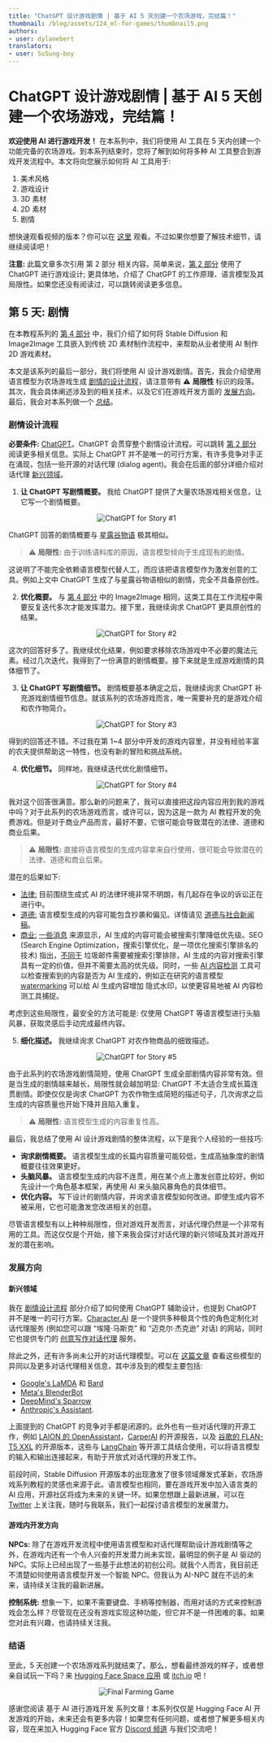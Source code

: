 ```yaml
---
title: "ChatGPT 设计游戏剧情 | 基于 AI 5 天创建一个农场游戏，完结篇！"
thumbnail: /blog/assets/124_ml-for-games/thumbnail5.png
authors:
- user: dylanebert
translators:
- user: SuSung-boy
---
```


<h1>ChatGPT 设计游戏剧情 | 基于 AI 5 天创建一个农场游戏，完结篇！</h1>

<!-- {blog_metadata} -->
<!-- {authors} -->

**欢迎使用 AI 进行游戏开发！** 在本系列中，我们将使用 AI 工具在 5 天内创建一个功能完备的农场游戏。到本系列结束时，您将了解到如何将多种 AI 工具整合到游戏开发流程中。本文将向您展示如何将 AI 工具用于:

1. 美术风格
2. 游戏设计
3. 3D 素材
4. 2D 素材
5. 剧情

想快速观看视频的版本？你可以在 [这里](https://www.tiktok.com/@individualkex/video/7197505390353960235) 观看。不过如果你想要了解技术细节，请继续阅读吧！

**注意:** 此篇文章多次引用 第 2 部分 相关内容。简单来说，[第 2 部分](https://huggingface.co/blog/zh/ml-for-games-2) 使用了 ChatGPT 进行游戏设计; 更具体地，介绍了 ChatGPT 的工作原理、语言模型及其局限性。如果您还没有阅读过，可以跳转阅读更多信息。

## 第 5 天: 剧情

在本教程系列的 [第 4 部分](https://huggingface.co/blog/zh/ml-for-games-4) 中，我们介绍了如何将 Stable Diffusion 和 Image2Image 工具嵌入到传统 2D 素材制作流程中，来帮助从业者使用 AI 制作 2D 游戏素材。

本文是该系列的最后一部分，我们将使用 AI 设计游戏剧情。首先，我会介绍使用语言模型为农场游戏生成 [剧情的设计流程](#剧情设计流程)，请注意带有 ⚠️ **局限性** 标识的段落。其次，我会具体阐述涉及到的相关技术，以及它们在游戏开发方面的 [发展方向](#发展方向)。最后，我会对本系列做一个 [总结](#结语)。


### 剧情设计流程

**必要条件:** [ChatGPT](https://openai.com/blog/chatgpt/)。ChatGPT 会贯穿整个剧情设计流程。可以跳转 [第 2 部分](https://huggingface.co/blog/zh/ml-for-games-2) 阅读更多相关信息。实际上 ChatGPT 并不是唯一的可行方案，有许多竞争对手正在涌现，包括一些开源的对话代理 (dialog agent)。我会在后面的部分详细介绍对话代理 [新兴领域](#新兴领域)。

1. **让 ChatGPT 写剧情概要。** 我给 ChatGPT 提供了大量农场游戏相关信息，让它写一个剧情概要。

<div align="center">
  <img src="https://huggingface.co/datasets/huggingface/documentation-images/resolve/main/blog/124_ml-for-games/chatgpt1.png" alt="ChatGPT for Story #1">
</div>

ChatGPT 回答的剧情概要与 [星露谷物语](https://www.stardewvalley.net/) 极其相似。 

> ⚠️ **局限性:** 由于训练语料库的原因，语言模型倾向于生成现有的剧情。

这说明了不能完全依赖语言模型代替人工，而应该把语言模型作为激发创意的工具。例如上文中 ChatGPT 生成了与星露谷物语相似的剧情，完全不具备原创性。

2. **优化概要。** 与 [第 4 部分](https://huggingface.co/blog/zh/ml-for-games-4) 中的 Image2Image 相同，这类工具在工作流程中需要反复迭代多次才能发挥潜力。接下里，我继续询求 ChatGPT 更具原创性的结果。

<div align="center">
  <img src="https://huggingface.co/datasets/huggingface/documentation-images/resolve/main/blog/124_ml-for-games/chatgpt2.png" alt="ChatGPT for Story #2">
</div>

这次的回答好多了。我继续优化结果，例如要求移除农场游戏中不必要的魔法元素。经过几次迭代，我得到了一份满意的剧情概要。接下来就是生成游戏剧情的具体细节了。

3. **让 ChatGPT 写剧情细节。** 剧情概要基本确定之后，我继续询求 ChatGPT 补充游戏剧情细节信息。就该系列的农场游戏而言，唯一需要补充的是游戏介绍和农作物简介。

<div align="center">
  <img src="https://huggingface.co/datasets/huggingface/documentation-images/resolve/main/blog/124_ml-for-games/chatgpt3.png" alt="ChatGPT for Story #3">
</div>

得到的回答还不错。不过我在第 1~4 部分中开发的游戏内容里，并没有经验丰富的农夫提供帮助这一特性，也没有新的冒险和挑战系统。

4. **优化细节。** 同样地，我继续迭代优化剧情细节。

<div align="center">
  <img src="https://huggingface.co/datasets/huggingface/documentation-images/resolve/main/blog/124_ml-for-games/chatgpt4.png" alt="ChatGPT for Story #4">
</div>

我对这个回答很满意。那么新的问题来了，我可以直接把这段内容应用到我的游戏中吗？对于此系列的农场游戏而言，或许可以，因为这是一款为 AI 教程开发的免费游戏。但是对于商业产品而言，最好不要，它很可能会导致潜在的法律、道德和商业后果。

> ⚠️ **局限性:** 直接将语言模型的生成内容拿来自行使用，很可能会导致潜在的法律、道德和商业后果。

潜在的后果如下:
- <u>法律:</u> 目前围绕生成式 AI 的法律环境非常不明朗，有几起存在争议的诉讼正在进行中。
- <u>道德:</u> 语言模型生成的内容可能包含抄袭和偏见。详情请见 [道德与社会新闻稿](https://huggingface.co/blog/zh/ethics-soc-2)。 
- <u>商业:</u> [一些消息](https://www.searchenginejournal.com/google-says-ai-generated-content-is-against-guidelines/444916/) 来源显示，AI 生成的内容可能会被搜索引擎降低优先级。SEO (Search Engine Optimization，搜索引擎优化，是一项优化搜索引擎排名的技术) 指出，[不同于](https://seo.ai/blog/google-is-not-against-ai-content) 垃圾邮件需要被搜索引擎排除，AI 生成的内容对搜索引擎具有一定的价值，但并不需要太高的优先级。同时，一些 [AI 内容检测](https://writer.com/ai-content-detector/) 工具可以检查搜索到的内容是否为 AI 生成的，例如正在研究的语言模型 [watermarking](https://arxiv.org/abs/2301.10226) 可以给 AI 生成内容增加 隐式水印，以使更容易地被 AI 内容检测工具捕捉。

考虑到这些局限性，最安全的方法可能是: 仅使用 ChatGPT 等语言模型进行头脑风暴，获取灵感后手动完成最终内容。

5. **细化描述。** 我继续询求 ChatGPT 对农作物商品的细致描述。

<div align="center">
  <img src="https://huggingface.co/datasets/huggingface/documentation-images/resolve/main/blog/124_ml-for-games/chatgpt5.png" alt="ChatGPT for Story #5">
</div>

由于此系列的农场游戏剧情简短，使用 ChatGPT 生成全部剧情内容非常有效。但是当生成的剧情越来越长，局限性就会越加明显: ChatGPT 不太适合生成长篇连贯剧情。即使仅仅是询求 ChatGPT 为农作物生成简短的描述句子，几次询求之后生成的内容质量也开始下降并且陷入重复。

> ⚠️ **局限性:** 语言模型生成的内容重复性高。

最后，我总结了使用 AI 设计游戏剧情的整体流程，以下是我个人经验的一些技巧:
- **询求剧情概要。** 语言模型生成的长篇内容质量可能较低，生成高抽象度的剧情概要往往效果更好。
- **头脑风暴。** 语言模型生成的内容不连贯，用在某个点上激发创意比较好。例如先设计一个角色基本框架，再使用 AI 来头脑风暴角色的具体细节。
- **优化内容。** 写下设计的剧情内容，并询求语言模型如何改进。即使生成内容不被采用，它也可能激发您改进相关的创意。

尽管语言模型有以上种种局限性，但对游戏开发而言，对话代理仍然是一个非常有用的工具。而这仅仅是个开始，接下来我会探讨对话代理的新兴领域及其对游戏开发的潜在影响。

### 发展方向

#### 新兴领域

我在 [剧情设计流程](#剧情设计流程) 部分介绍了如何使用 ChatGPT 辅助设计，也提到 ChatGPT 并不是唯一的可行方案。[Character.AI](https://beta.character.ai/) 是一个提供多种极具个性的角色定制化对话代理服务 (例如您可以跟 “埃隆·马斯克” 和  “迈克尔·杰克逊” 对话) 的网站，同时它也提供专门的 [创意写作对话代理](https://beta.character.ai/chat?char=9ZSDyg3OuPbFgDqGwy3RpsXqJblE4S1fKA_oU3yvfTM) 服务。

除此之外，还有许多尚未公开的对话代理模型。可以在 [这篇文章](https://huggingface.co/blog/zh/dialog-agents) 查看这些模型的异同以及更多对话代理相关信息，其中涉及到的模型主要包括:
- [Google's LaMDA](https://arxiv.org/abs/2201.08239) 和 [Bard](https://blog.google/technology/ai/bard-google-ai-search-updates/)
- [Meta's BlenderBot](https://arxiv.org/abs/2208.03188)
- [DeepMind's Sparrow](https://arxiv.org/abs/2209.14375) 
- [Anthropic's Assistant](https://arxiv.org/abs/2204.05862).

上面提到的 ChatGPT 的竞争对手都是闭源的。此外也有一些对话代理的开源工作，例如 [LAION 的 OpenAssistant](https://github.com/LAION-AI/Open-Assistant)，[CarperAI](https://carper.ai) 的开源报告，以及 [谷歌的 FLAN-T5 XXL](https://huggingface.co/google/flan-t5-xxl) 的开源版本，这些与 [LangChain](https://github.com/hwchase17/langchain) 等开源工具结合使用，可以将语言模型的输入和输出连接起来，有助于开放式对话代理的开发工作。

前段时间，Stable Diffusion 开源版本的出现激发了很多领域爆发式革新，农场游戏系列教程的灵感也来源于此。语言模型也相同，要在游戏开发中加入语言类的 AI 应用，开源社区将成为未来的关键一环。如果您想跟上最新进展，可以在 [Twitter](https://twitter.com/dylan_ebert_) 上关注我，随时与我联系，我们一起探讨语言模型的发展潜力。

#### 游戏内开发方向

**NPCs:** 除了在游戏开发流程中使用语言模型和对话代理帮助设计游戏剧情等之外，在游戏内还有一个令人兴奋的开发潜力尚未实现，最明显的例子是 AI 驱动的 NPC。实际上已经出现了一些基于此想法的初创公司。就我个人而言，我目前还不清楚如何使用语言模型开发一个智能 NPC。但我认为 AI-NPC 就在不远的未来，请持续关注我的最新进展。

**控制系统:** 想象一下，如果不需要键盘、手柄等控制器，而用对话的方式来控制游戏会怎么样？尽管现在还没有游戏实现这种功能，但它并不是一件困难的事。如果您对此有兴趣，也请持续关注我。

### 结语

至此，5 天创建一个农场游戏系列就结束了。那么，想看最终游戏的样子，或者想亲自试玩一下吗？来 [Hugging Face Space 应用](https://huggingface.co/spaces/dylanebert/FarmingGame) 或 [itch.io](https://individualkex.itch.io/farming-game) 吧！

<div align="center">
  <img src="https://huggingface.co/datasets/huggingface/documentation-images/resolve/main/blog/124_ml-for-games/game.png" alt="Final Farming Game">
</div>

感谢您阅读 基于 AI 进行游戏开发 系列文章！本系列仅仅是 Hugging Face AI 开发游戏的开始，未来还会有更多内容！如果您有任何问题，或者想了解更多相关内容，现在来加入 Hugging Face 官方 [Discord 频道](https://hf.co/join/discord) 与我们交流吧！
